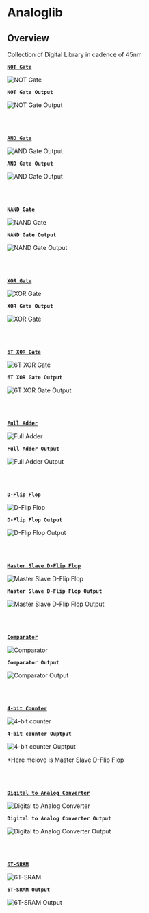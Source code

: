 # Analoglib

## Overview

Collection of Digital Library in cadence of 45nm

[**`NOT Gate`**](https://github.com/Nived151/DigitalLib/tree/main/notgate)

![NOT Gate](https://raw.githubusercontent.com/Nived151/DigitalLib/main/circuit%20diagram/or.png)

**`NOT Gate Output`**

![NOT Gate Output](https://github.com/Nived151/DigitalLib/blob/main/circuit%20diagram/not%20out.png?raw=true)

<br/>
<br/>

[**`AND Gate`**](https://github.com/Nived151/DigitalLib/tree/main/and)

![AND Gate Output](https://github.com/Nived151/DigitalLib/blob/main/circuit%20diagram/and.png?raw=true)

**`AND Gate Output`**

![AND Gate Output](https://github.com/Nived151/DigitalLib/blob/main/circuit%20diagram/and%20out.png?raw=true)

<br/>
<br/>

[**`NAND Gate`**](https://github.com/Nived151/DigitalLib/tree/main/nand)

![NAND Gate](https://github.com/Nived151/DigitalLib/blob/main/circuit%20diagram/nand.png?raw=true)

**`NAND Gate Output`**

![NAND Gate Output](https://github.com/Nived151/DigitalLib/blob/main/circuit%20diagram/nand%20out.png?raw=true)

<br/>
<br/>

[**`XOR Gate`**](https://github.com/Nived151/DigitalLib/tree/main/xor)

![XOR Gate](https://github.com/Nived151/DigitalLib/blob/main/circuit%20diagram/xor.png?raw=true)

**`XOR Gate Output`**

![XOR Gate](https://github.com/Nived151/DigitalLib/blob/main/circuit%20diagram/xor%20out.png?raw=true)

<br/>
<br/>

[**`6T XOR Gate`**](https://github.com/Nived151/DigitalLib/tree/main/6t%20xor)

![6T XOR Gate](https://github.com/Nived151/DigitalLib/blob/main/circuit%20diagram/xorr.png?raw=true)

**`6T XOR Gate Output`**

![6T XOR Gate Output](https://github.com/Nived151/DigitalLib/blob/main/circuit%20diagram/xorr%20out.png?raw=true)

<br/>
<br/>

[**`Full Adder`**](https://github.com/Nived151/DigitalLib/tree/main/adder)

![Full Adder](https://github.com/Nived151/DigitalLib/blob/main/circuit%20diagram/adder.png?raw=true)

**`Full Adder Output`**

![Full Adder Output](https://github.com/Nived151/DigitalLib/blob/main/circuit%20diagram/adder%20out.png?raw=true)

<br/>
<br/>

[**`D-Flip Flop`**](https://github.com/Nived151/DigitalLib/tree/main/ff)

![D-Flip Flop](https://github.com/Nived151/DigitalLib/blob/main/circuit%20diagram/ff.png?raw=true)

**`D-Flip Flop Output`**

![D-Flip Flop Output](https://github.com/Nived151/DigitalLib/blob/main/circuit%20diagram/ff%20out.png?raw=true)

<br/>
<br/>

[**`Master Slave D-Flip Flop`**](https://github.com/Nived151/DigitalLib/tree/main/Master%20Slave%20D-%20Flip%20Flop)

![Master Slave D-Flip Flop](https://github.com/Nived151/DigitalLib/blob/main/circuit%20diagram/master%20slave.png?raw=true)

**`Master Slave D-Flip Flop Output`**

![Master Slave D-Flip Flop Output](https://github.com/Nived151/DigitalLib/blob/main/circuit%20diagram/master%20slave%20out.png?raw=true)

<br/>
<br/>

[**`Comparator`**](https://github.com/Nived151/DigitalLib/tree/main/comperator)

![Comparator](https://github.com/Nived151/DigitalLib/blob/main/circuit%20diagram/comp.png?raw=true)

**`Comparator Output`**

![Comparator Output](https://github.com/Nived151/DigitalLib/blob/main/circuit%20diagram/comp%20out.png?raw=true)

<br/>
<br/>

[**`4-bit Counter`**](https://github.com/Nived151/DigitalLib/tree/main/4-Bit%20Counter)

![4-bit counter](https://github.com/Nived151/DigitalLib/blob/main/circuit%20diagram/counter.png?raw=true)

**`4-bit counter Ouptput`**

![4-bit counter Ouptput](https://github.com/Nived151/DigitalLib/blob/main/circuit%20diagram/counter%20out.png?raw=true)

*Here melove is Master Slave D-Flip Flop

<br/>
<br/>

[**`Digital to Analog Converter`**](https://github.com/Nived151/DigitalLib/tree/main/dac)

![Digital to Analog Converter](https://github.com/Nived151/DigitalLib/blob/main/circuit%20diagram/dac.png?raw=true)

**`Digital to Analog Converter Output`**

![Digital to Analog Converter Output]()

<br/>
<br/>

[**`6T-SRAM`**]()

![6T-SRAM](https://github.com/Nived151/DigitalLib/blob/main/circuit%20diagram/sram.png?raw=true)

**`6T-SRAM Output`**

![6T-SRAM Output]()
